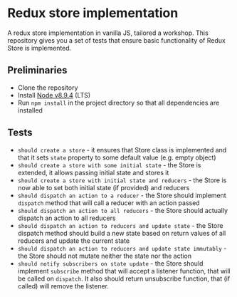 # Redux store implementation
A redux store implementation in vanilla JS, tailored a workshop.
This repository gives you a set of tests that ensure basic functionality of Redux Store is implemented.

## Preliminaries

* Clone the repository
* Install [Node v8.9.4](https://nodejs.org/en/) (LTS)
* Run `npm install` in the project directory so that all dependencies are installed

## Tests

* `should create a store` - it ensures that Store class is implemented and that it sets `state` property to some default value (e.g. empty object)
* `should create a store with some initial state` - the Store is extended, it allows passing initial state and stores it
* `should create a store with initial state and reducers` - the Store is now able to set both initial state (if provided) and reducers
* `should dispatch an action to a reducer` - the Store should implement `dispatch` method that will call a reducer with an action passed
* `should dispatch an action to all reducers` - the Store should actually dispatch an action to all reducers
* `should dispatch an action to reducers and update state` - the Store dispatch method should build a new state based on return values of all reducers and update the current state
* `should dispatch an action to reducers and update state immutably` - the Store should not mutate neither the state nor the action
* `should notify subscribers on state update` - the Store should implement `subscribe` method that will accept a listener function, that will be called on `dispatch`. It also should return unsubscribe function, that (if called) will remove the listener.
